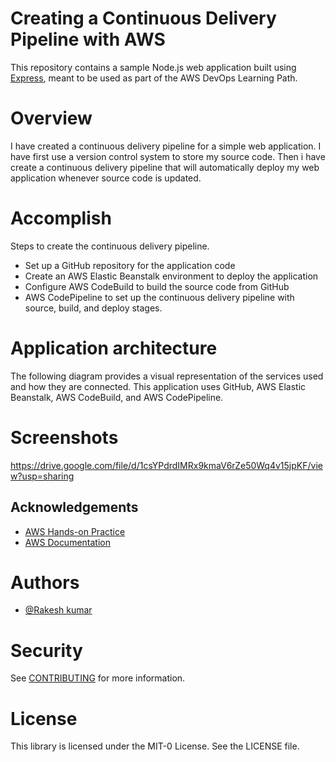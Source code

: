 # Creating a Continuous Delivery Pipeline with AWS

This repository contains a sample Node.js web application built using [Express](https://expressjs.com/), meant to be used as part of the AWS DevOps Learning Path.

# Overview

I have created a continuous delivery pipeline for a simple web application. I have first use a version control system to store my source code. Then i have create a continuous delivery pipeline that will automatically deploy my web application whenever source code is updated.

# Accomplish

Steps to create the continuous delivery pipeline.
- Set up a GitHub repository for the application code
- Create an AWS Elastic Beanstalk environment to deploy the      application
- Configure AWS CodeBuild to build the source code from GitHub
- AWS CodePipeline to set up the continuous delivery pipeline with source, build, and deploy stages.

# Application architecture

The following diagram provides a visual representation of the services used and how they are connected. This application uses GitHub, AWS Elastic Beanstalk, AWS CodeBuild, and AWS CodePipeline.



# Screenshots

https://drive.google.com/file/d/1csYPdrdIMRx9kmaV6rZe50Wq4v15jpKF/view?usp=sharing

## Acknowledgements

 - [AWS Hands-on Practice]( https://aws.amazon.com/getting-started/hands-on/create-continuous-delivery-pipeline/ )
 - [ AWS Documentation ]( https://docs.aws.amazon.com/ )


# Authors

- [@Rakesh kumar](https://github.com/Rakesh709)


# Security

See [CONTRIBUTING](CONTRIBUTING.md#security-issue-notifications) for more information.

# License

This library is licensed under the MIT-0 License. See the LICENSE file.

